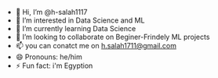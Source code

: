 - 👋 Hi, I’m @h-salah1117
- 👀 I’m interested in Data Science and ML
- 🌱 I’m currently learning Data Science
- 💞️ I’m looking to collaborate on Beginer-Frindely ML projects
- 📫 you can conatct me on h.salah1711@gmail.com
- 😄 Pronouns: he/him
- ⚡ Fun fact: i'm Egyption 
